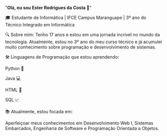 "**Olá, eu sou Ester Rodrigues da Costa 🎀**"

🎓 Estudante de Informática | IFCE Campus Maranguape | 3º ano do Técnico Integrado em Informática

🔍 Sobre mim: Tenho 17 anos e estou em uma jornada incrível no mundo da tecnologia. Atualmente, estou no 3º ano do meu curso técnico e já acumulei muito conhecimento sobre programação e desenvolvimento de sistemas.

🛠️ Linguagens de Programação que estou aprendendo:

Python 🐍

Java 💻

HTML 🌟

SQL 📈

📚 Atualmente, estou focada em:

Aperfeiçoar meus conhecimentos em Desenvolvimento Web I, Sistemas Embarcados, Engenharia de Software e Programação Orientada a Objetos.

